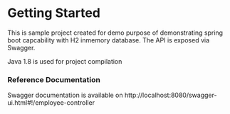 # Getting Started

This is sample project created for demo purpose of demonstrating spring boot capcability with H2 inmemory database.
The API is exposed via Swagger.

Java 1.8 is used for project compilation

### Reference Documentation

Swagger documentation is available on
http://localhost:8080/swagger-ui.html#!/employee-controller
